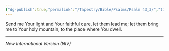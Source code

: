 ```yaml
---
{"dg-publish":true,"permalink":"/Tapestry/Bible/Psalms/Psalm 43_3/","title":"Psalm 43:3","hide":true,"tags":["bible-verse","bible-verse"],"dgHomeLink":true,"dgEnableSearch":true}
---
```


Send me Your light and Your faithful care, let them lead me; let them bring me to Your holy mountain, to the place where You dwell.

---

*New International Version (NIV)*